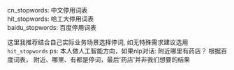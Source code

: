 cn_stopwords: 中文停用词表<br>
hit_stopwords: 哈工大停用词表<br>
baidu_stopwords: 百度停用词表<br>

这里我推荐结合自己实际业务场景选择停词, 如无特殊需求建议选用`hit_stopwords`
ps: 本人做人工智能方向，如果nlp对话: 附近哪里有药店？ 根据百度词表， 附近、哪里、有都是停词，最后'药店'并非我们想要的结果

